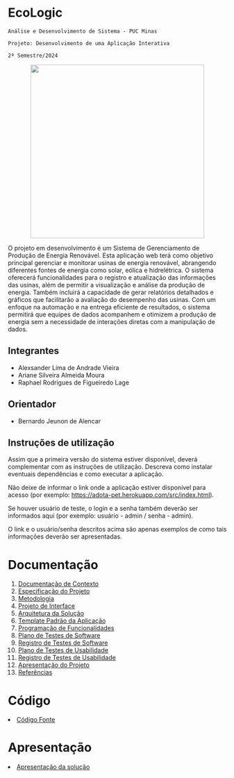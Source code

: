 # EcoLogic

`Análise e Desenvolvimento de Sistema - PUC Minas`

`Projeto: Desenvolvimento de uma Aplicação Interativa`

`2º Semestre/2024`



<p align="center">
  <img src= "https://github.com/user-attachments/assets/421f29b0-8a8a-4948-8b61-d087fa89c79a" width="400">
</p>


O projeto em desenvolvimento é um Sistema de Gerenciamento de Produção de Energia Renovável. Esta aplicação web terá como objetivo principal gerenciar e monitorar usinas de energia renovável, abrangendo diferentes fontes de energia como solar, eólica e hidrelétrica. O sistema oferecerá funcionalidades para o registro e atualização das informações das usinas, além de permitir a visualização e análise da produção de energia. Também incluirá a capacidade de gerar relatórios detalhados e gráficos que facilitarão a avaliação do desempenho das usinas. Com um enfoque na automação e na entrega eficiente de resultados, o sistema permitirá que equipes de dados acompanhem e otimizem a produção de energia sem a necessidade de interações diretas com a manipulação de dados.

## Integrantes

* Alexsander Lima de Andrade Vieira
* Ariane Silveira Almeida Moura
* Raphael Rodrigues de Figueiredo Lage


## Orientador

* Bernardo Jeunon de Alencar

## Instruções de utilização 

Assim que a primeira versão do sistema estiver disponível, deverá complementar com as instruções de utilização. Descreva como instalar eventuais dependências e como executar a aplicação.

Não deixe de informar o link onde a aplicação estiver disponível para acesso (por exemplo: https://adota-pet.herokuapp.com/src/index.html).

Se houver usuário de teste, o login e a senha também deverão ser informados aqui (por exemplo: usuário - admin / senha - admin).

O link e o usuário/senha descritos acima são apenas exemplos de como tais informações deverão ser apresentadas. 

# Documentação

<ol>
<li><a href="docs/01-Documentação de Contexto.md"> Documentação de Contexto</a></li>
<li><a href="docs/02-Especificação do Projeto.md"> Especificação do Projeto</a></li>
<li><a href="docs/03-Metodologia.md"> Metodologia</a></li>
<li><a href="docs/04-Projeto de Interface.md"> Projeto de Interface</a></li>
<li><a href="docs/05-Arquitetura da Solução.md"> Arquitetura da Solução</a></li>
<li><a href="docs/06-Template Padrão da Aplicação.md"> Template Padrão da Aplicação</a></li>
<li><a href="docs/07-Programação de Funcionalidades.md"> Programação de Funcionalidades</a></li>
<li><a href="docs/08-Plano de Testes de Software.md"> Plano de Testes de Software</a></li>
<li><a href="docs/09-Registro de Testes de Software.md"> Registro de Testes de Software</a></li>
<li><a href="docs/10-Plano de Testes de Usabilidade.md"> Plano de Testes de Usabilidade</a></li>
<li><a href="docs/11-Registro de Testes de Usabilidade.md"> Registro de Testes de Usabilidade</a></li>
<li><a href="docs/12-Apresentação do Projeto.md"> Apresentação do Projeto</a></li>
<li><a href="docs/13-Referências.md"> Referências</a></li>
</ol>

# Código

<li><a href="src/README.md"> Código Fonte</a></li>

# Apresentação

<li><a href="presentation/README.md"> Apresentação da solução</a></li>
